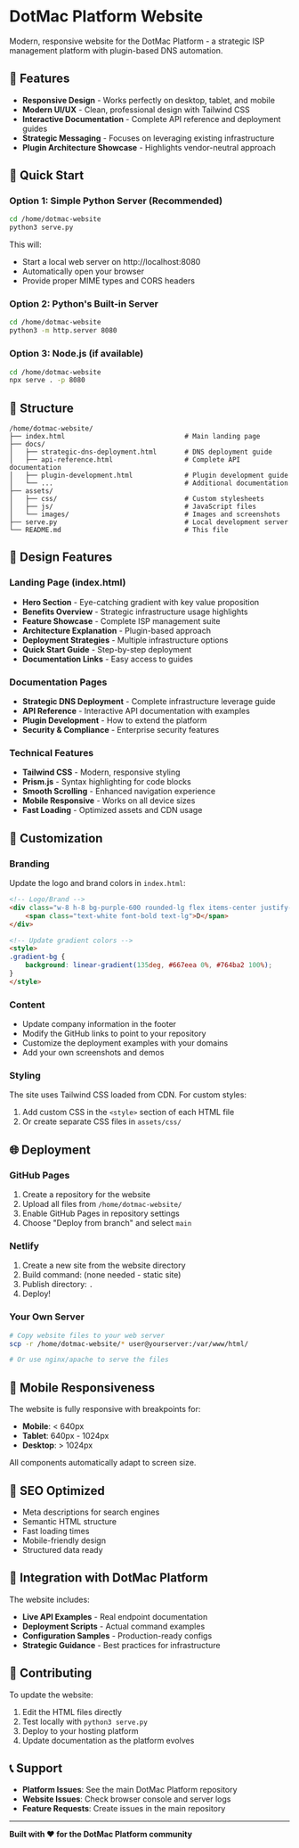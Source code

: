 # DotMac Platform Website

Modern, responsive website for the DotMac Platform - a strategic ISP management platform with plugin-based DNS automation.

## 🌟 Features

- **Responsive Design** - Works perfectly on desktop, tablet, and mobile
- **Modern UI/UX** - Clean, professional design with Tailwind CSS
- **Interactive Documentation** - Complete API reference and deployment guides
- **Strategic Messaging** - Focuses on leveraging existing infrastructure
- **Plugin Architecture Showcase** - Highlights vendor-neutral approach

## 🚀 Quick Start

### Option 1: Simple Python Server (Recommended)

```bash
cd /home/dotmac-website
python3 serve.py
```

This will:
- Start a local web server on http://localhost:8080
- Automatically open your browser
- Provide proper MIME types and CORS headers

### Option 2: Python's Built-in Server

```bash
cd /home/dotmac-website
python3 -m http.server 8080
```

### Option 3: Node.js (if available)

```bash
cd /home/dotmac-website
npx serve . -p 8080
```

## 📁 Structure

```
/home/dotmac-website/
├── index.html                              # Main landing page
├── docs/
│   ├── strategic-dns-deployment.html       # DNS deployment guide
│   ├── api-reference.html                  # Complete API documentation
│   ├── plugin-development.html             # Plugin development guide
│   └── ...                                 # Additional documentation
├── assets/
│   ├── css/                                # Custom stylesheets
│   ├── js/                                 # JavaScript files
│   └── images/                             # Images and screenshots
├── serve.py                                # Local development server
└── README.md                               # This file
```

## 🎨 Design Features

### Landing Page (index.html)
- **Hero Section** - Eye-catching gradient with key value proposition
- **Benefits Overview** - Strategic infrastructure usage highlights
- **Feature Showcase** - Complete ISP management suite
- **Architecture Explanation** - Plugin-based approach
- **Deployment Strategies** - Multiple infrastructure options
- **Quick Start Guide** - Step-by-step deployment
- **Documentation Links** - Easy access to guides

### Documentation Pages
- **Strategic DNS Deployment** - Complete infrastructure leverage guide
- **API Reference** - Interactive API documentation with examples
- **Plugin Development** - How to extend the platform
- **Security & Compliance** - Enterprise security features

### Technical Features
- **Tailwind CSS** - Modern, responsive styling
- **Prism.js** - Syntax highlighting for code blocks
- **Smooth Scrolling** - Enhanced navigation experience
- **Mobile Responsive** - Works on all device sizes
- **Fast Loading** - Optimized assets and CDN usage

## 🔧 Customization

### Branding
Update the logo and brand colors in `index.html`:

```html
<!-- Logo/Brand -->
<div class="w-8 h-8 bg-purple-600 rounded-lg flex items-center justify-center">
    <span class="text-white font-bold text-lg">D</span>
</div>

<!-- Update gradient colors -->
<style>
.gradient-bg {
    background: linear-gradient(135deg, #667eea 0%, #764ba2 100%);
}
</style>
```

### Content
- Update company information in the footer
- Modify the GitHub links to point to your repository
- Customize the deployment examples with your domains
- Add your own screenshots and demos

### Styling
The site uses Tailwind CSS loaded from CDN. For custom styles:

1. Add custom CSS in the `<style>` section of each HTML file
2. Or create separate CSS files in `assets/css/`

## 🌐 Deployment

### GitHub Pages

1. Create a repository for the website
2. Upload all files from `/home/dotmac-website/`
3. Enable GitHub Pages in repository settings
4. Choose "Deploy from branch" and select `main`

### Netlify

1. Create a new site from the website directory
2. Build command: (none needed - static site)
3. Publish directory: `.`
4. Deploy!

### Your Own Server

```bash
# Copy website files to your web server
scp -r /home/dotmac-website/* user@yourserver:/var/www/html/

# Or use nginx/apache to serve the files
```

## 📱 Mobile Responsiveness

The website is fully responsive with breakpoints for:
- **Mobile**: < 640px
- **Tablet**: 640px - 1024px  
- **Desktop**: > 1024px

All components automatically adapt to screen size.

## 🎯 SEO Optimized

- Meta descriptions for search engines
- Semantic HTML structure
- Fast loading times
- Mobile-friendly design
- Structured data ready

## 🔗 Integration with DotMac Platform

The website includes:
- **Live API Examples** - Real endpoint documentation
- **Deployment Scripts** - Actual command examples
- **Configuration Samples** - Production-ready configs
- **Strategic Guidance** - Best practices for infrastructure

## 🤝 Contributing

To update the website:

1. Edit the HTML files directly
2. Test locally with `python3 serve.py`
3. Deploy to your hosting platform
4. Update documentation as the platform evolves

## 📞 Support

- **Platform Issues**: See the main DotMac Platform repository
- **Website Issues**: Check browser console and server logs
- **Feature Requests**: Create issues in the main repository

---

**Built with ❤️ for the DotMac Platform community**
